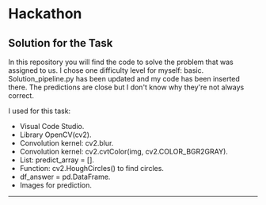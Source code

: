 # Hackathon

## Solution for the Task

In this repository you will find the code to solve the problem that was assigned to us. I chose one difficulty level for myself: basic. Solution_pipeline.py has been updated and my code has been inserted there. The predictions are close but I don't know why they're not always correct.

I used for this task:

- Visual Code Studio.
- Library OpenCV(cv2).
- Convolution kernel: cv2.blur.
- Convolution kernel: cv2.cvtColor(img, cv2.COLOR_BGR2GRAY).
- List: predict_array = [].
- Function: cv2.HoughCircles() to find circles.
- df_answer = pd.DataFrame.
- Images for prediction.

---
